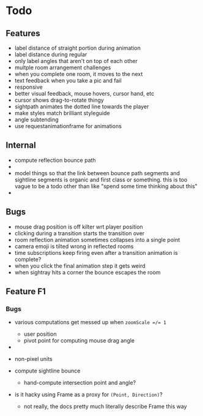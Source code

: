 
# Todo


## Features
- label distance of straight portion during animation
- label distance during regular
- only label angles that aren't on top of each other
- multple room arrangement challenges
- when you complete one room, it moves to the next
- text feedback when you take a pic and fail
- responsive
- better visual feedback, mouse hovers, cursor hand, etc
- cursor shows drag-to-rotate thingy
- sightpath animates the dotted line towards the player
- make styles match brilliant styleguide
- angle subtending
- use requestanimationframe for animations

## Internal
- compute reflection bounce path
- 
- model things so that the link between bounce path segments and sightline segments is organic and first class or something. this is too vague to be a todo other than like "spend some time thinking about this"
- 

## Bugs
- mouse drag position is off kilter wrt player position
- clicking during a transition starts the transition over
- room reflection animation sometimes collapses into a single point
- camera emoji is tilted wrong in reflected rooms
- time subscriptions keep firing even after a transition animation is complete?
- when you click the final animation step it gets weird
- when sightray hits a corner the bounce escapes the room

## Feature F1
### Bugs
- various computations get messed up when `zoomScale =/= 1`
    - user position
    - pivot point for computing mouse drag angle
- 




- non-pixel units
- compute sightline bounce
    - hand-compute intersection point and angle?
- is it hacky using Frame as a proxy for `(Point, Direction)`? 
    - not really, the docs pretty much literally describe Frame this way

